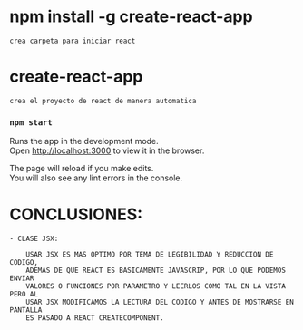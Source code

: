 # npm install -g create-react-app
    crea carpeta para iniciar react
# create-react-app <name proyect>
    crea el proyecto de react de manera automatica
### `npm start`

Runs the app in the development mode.\
Open [http://localhost:3000](http://localhost:3000) to view it in the browser.

The page will reload if you make edits.\
You will also see any lint errors in the console.

# CONCLUSIONES: 
    - CLASE JSX:
    
        USAR JSX ES MAS OPTIMO POR TEMA DE LEGIBILIDAD Y REDUCCION DE CODIGO,
        ADEMAS DE QUE REACT ES BASICAMENTE JAVASCRIP, POR LO QUE PODEMOS ENVIAR
        VALORES O FUNCIONES POR PARAMETRO Y LEERLOS COMO TAL EN LA VISTA PERO AL 
        USAR JSX MODIFICAMOS LA LECTURA DEL CODIGO Y ANTES DE MOSTRARSE EN PANTALLA 
        ES PASADO A REACT CREATECOMPONENT.
